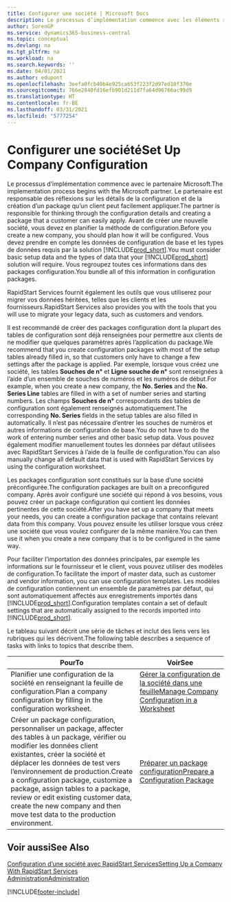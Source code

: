 ```yaml
---
title: Configurer une société | Microsoft Docs
description: Le processus d’implémentation commence avec les éléments requis par la solution Business Central. Vous regroupez toutes ces informations dans des packages configuration.
author: SorenGP
ms.service: dynamics365-business-central
ms.topic: conceptual
ms.devlang: na
ms.tgt_pltfrm: na
ms.workload: na
ms.search.keywords: ''
ms.date: 04/01/2021
ms.author: edupont
ms.openlocfilehash: 3eefa0fcb40b4e925ca653f223f2d97ed10f370e
ms.sourcegitcommit: 766e2840fd16efb901d211d7fa64d96766ac99d9
ms.translationtype: HT
ms.contentlocale: fr-BE
ms.lasthandoff: 03/31/2021
ms.locfileid: "5777254"
---
```

# <a name="set-up-company-configuration"></a><span data-ttu-id="dad4e-104">Configurer une société</span><span class="sxs-lookup"><span data-stu-id="dad4e-104">Set Up Company Configuration</span></span>
<span data-ttu-id="dad4e-105">Le processus d’implémentation commence avec le partenaire Microsoft.</span><span class="sxs-lookup"><span data-stu-id="dad4e-105">The implementation process begins with the Microsoft partner.</span></span> <span data-ttu-id="dad4e-106">Le partenaire est responsable des réflexions sur les détails de la configuration et de la création d’un package qu’un client peut facilement appliquer.</span><span class="sxs-lookup"><span data-stu-id="dad4e-106">The partner is responsible for thinking through the configuration details and creating a package that a customer can easily apply.</span></span> <span data-ttu-id="dad4e-107">Avant de créer une nouvelle société, vous devez en planifier la méthode de configuration.</span><span class="sxs-lookup"><span data-stu-id="dad4e-107">Before you create a new company, you should plan how it will be configured.</span></span> <span data-ttu-id="dad4e-108">Vous devez prendre en compte les données de configuration de base et les types de données requis par la solution [!INCLUDE[prod_short](includes/prod_short.md)].</span><span class="sxs-lookup"><span data-stu-id="dad4e-108">You must consider basic setup data and the types of data that your [!INCLUDE[prod_short](includes/prod_short.md)] solution will require.</span></span> <span data-ttu-id="dad4e-109">Vous regroupez toutes ces informations dans des packages configuration.</span><span class="sxs-lookup"><span data-stu-id="dad4e-109">You bundle all of this information in configuration packages.</span></span>

<span data-ttu-id="dad4e-110">RapidStart Services fournit également les outils que vous utiliserez pour migrer vos données héritées, telles que les clients et les fournisseurs.</span><span class="sxs-lookup"><span data-stu-id="dad4e-110">RapidStart Services also provides you with the tools that you will use to migrate your legacy data, such as customers and vendors.</span></span>  

<span data-ttu-id="dad4e-111">Il est recommandé de créer des packages configuration dont la plupart des tables de configuration sont déjà renseignées pour permettre aux clients de ne modifier que quelques paramètres après l’application du package.</span><span class="sxs-lookup"><span data-stu-id="dad4e-111">We recommend that you create configuration packages with most of the setup tables already filled in, so that customers only have to change a few settings after the package is applied.</span></span> <span data-ttu-id="dad4e-112">Par exemple, lorsque vous créez une société, les tables **Souches de n°** et **Ligne souche de n°** sont renseignées à l’aide d’un ensemble de souches de numéros et les numéros de début.</span><span class="sxs-lookup"><span data-stu-id="dad4e-112">For example, when you create a new company, the **No. Series** and the **No. Series Line** tables are filled in with a set of number series and starting numbers.</span></span> <span data-ttu-id="dad4e-113">Les champs **Souches de n°** correspondants des tables de configuration sont également renseignés automatiquement.</span><span class="sxs-lookup"><span data-stu-id="dad4e-113">The corresponding **No. Series** fields in the setup tables are also filled in automatically.</span></span> <span data-ttu-id="dad4e-114">Il n’est pas nécessaire d’entrer les souches de numéros et autres informations de configuration de base.</span><span class="sxs-lookup"><span data-stu-id="dad4e-114">You do not have to do the work of entering number series and other basic setup data.</span></span> <span data-ttu-id="dad4e-115">Vous pouvez également modifier manuellement toutes les données par défaut utilisées avec RapidStart Services à l’aide de la feuille de configuration.</span><span class="sxs-lookup"><span data-stu-id="dad4e-115">You can also manually change all default data that is used with RapidStart Services by using the configuration worksheet.</span></span>  

<span data-ttu-id="dad4e-116">Les packages configuration sont constitués sur la base d’une société préconfigurée.</span><span class="sxs-lookup"><span data-stu-id="dad4e-116">The configuration packages are built on a preconfigured company.</span></span> <span data-ttu-id="dad4e-117">Après avoir configuré une société qui répond à vos besoins, vous pouvez créer un package configuration qui contient les données pertinentes de cette société.</span><span class="sxs-lookup"><span data-stu-id="dad4e-117">After you have set up a company that meets your needs, you can create a configuration package that contains relevant data from this company.</span></span> <span data-ttu-id="dad4e-118">Vous pouvez ensuite les utiliser lorsque vous créez une société que vous voulez configurer de la même manière.</span><span class="sxs-lookup"><span data-stu-id="dad4e-118">You can then use it when you create a new company that is to be configured in the same way.</span></span>  

<span data-ttu-id="dad4e-119">Pour faciliter l’importation des données principales, par exemple les informations sur le fournisseur et le client, vous pouvez utiliser des modèles de configuration.</span><span class="sxs-lookup"><span data-stu-id="dad4e-119">To facilitate the import of master data, such as customer and vendor information, you can use configuration templates.</span></span> <span data-ttu-id="dad4e-120">Les modèles de configuration contiennent un ensemble de paramètres par défaut, qui sont automatiquement affectés aux enregistrements importés dans [!INCLUDE[prod_short](includes/prod_short.md)].</span><span class="sxs-lookup"><span data-stu-id="dad4e-120">Configuration templates contain a set of default settings that are automatically assigned to the records imported into [!INCLUDE[prod_short](includes/prod_short.md)].</span></span>

<span data-ttu-id="dad4e-121">Le tableau suivant décrit une série de tâches et inclut des liens vers les rubriques qui les décrivent.</span><span class="sxs-lookup"><span data-stu-id="dad4e-121">The following table describes a sequence of tasks with links to topics that describe them.</span></span>

|<span data-ttu-id="dad4e-122">**Pour**</span><span class="sxs-lookup"><span data-stu-id="dad4e-122">**To**</span></span>|<span data-ttu-id="dad4e-123">**Voir**</span><span class="sxs-lookup"><span data-stu-id="dad4e-123">**See**</span></span>|  
|------------|-------------|  
|<span data-ttu-id="dad4e-124">Planifier une configuration de la société en renseignant la feuille de configuration.</span><span class="sxs-lookup"><span data-stu-id="dad4e-124">Plan a company configuration by filling in the configuration worksheet.</span></span>|[<span data-ttu-id="dad4e-125">Gérer la configuration de la société dans une feuille</span><span class="sxs-lookup"><span data-stu-id="dad4e-125">Manage Company Configuration in a Worksheet</span></span>](admin-how-to-manage-company-configuration-in-a-worksheet.md)|  
|<span data-ttu-id="dad4e-126">Créer un package configuration, personnaliser un package, affecter des tables à un package, vérifier ou modifier les données client existantes, créer la société et déplacer les données de test vers l’environnement de production.</span><span class="sxs-lookup"><span data-stu-id="dad4e-126">Create a configuration package, customize a package, assign tables to a package, review or edit existing customer data, create the new company and then move test data to the production environment.</span></span>|[<span data-ttu-id="dad4e-127">Préparer un package configuration</span><span class="sxs-lookup"><span data-stu-id="dad4e-127">Prepare a Configuration Package</span></span>](admin-how-to-prepare-a-configuration-package.md)| 

## <a name="see-also"></a><span data-ttu-id="dad4e-128">Voir aussi</span><span class="sxs-lookup"><span data-stu-id="dad4e-128">See Also</span></span>  
[<span data-ttu-id="dad4e-129">Configuration d’une société avec RapidStart Services</span><span class="sxs-lookup"><span data-stu-id="dad4e-129">Setting Up a Company With RapidStart Services</span></span>](admin-set-up-a-company-with-rapidstart.md)  
[<span data-ttu-id="dad4e-130">Administration</span><span class="sxs-lookup"><span data-stu-id="dad4e-130">Administration</span></span>](admin-setup-and-administration.md)


[!INCLUDE[footer-include](includes/footer-banner.md)]